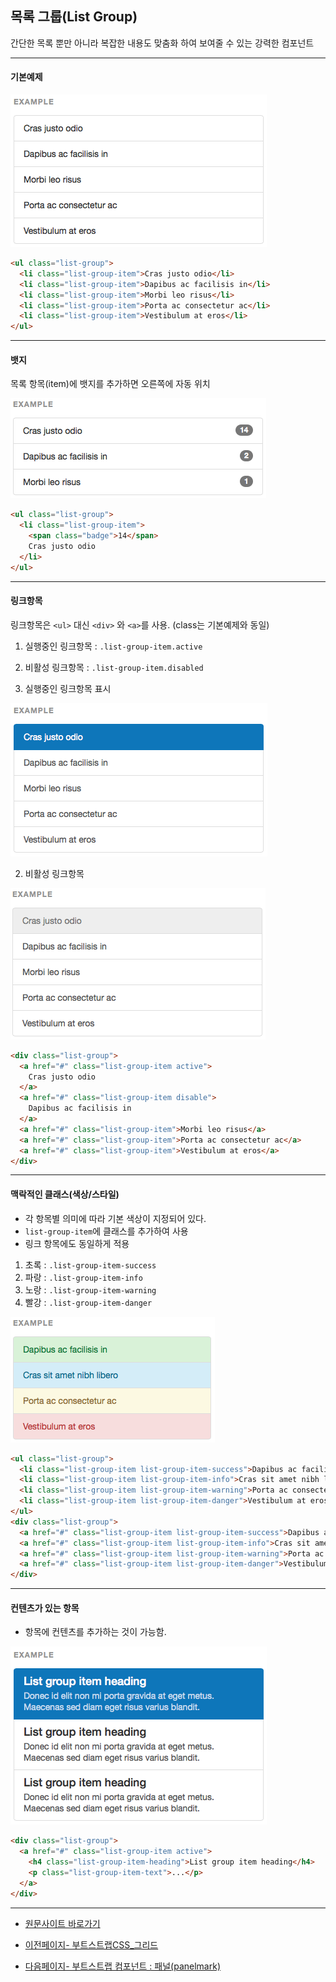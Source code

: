 ## 목록 그룹(List Group)

간단한 목록 뿐만 아니라 복잡한 내용도 맞춤화 하여 보여줄 수 있는 강력한 컴포넌트

----

#### 기본예제

![스크린샷](../images/bootstrap-cp-list-01.png)

```html
<ul class="list-group">
  <li class="list-group-item">Cras justo odio</li>
  <li class="list-group-item">Dapibus ac facilisis in</li>
  <li class="list-group-item">Morbi leo risus</li>
  <li class="list-group-item">Porta ac consectetur ac</li>
  <li class="list-group-item">Vestibulum at eros</li>
</ul>
```

---

#### 뱃지

목록 항목(item)에 뱃지를 추가하면 오른쪽에 자동 위치

![스크린샷](../images/bootstrap-cp-list-02.png)

```html
<ul class="list-group">
  <li class="list-group-item">
    <span class="badge">14</span>
    Cras justo odio
  </li>
</ul>
```

---

#### 링크항목

링크항목은 `<ul>` 대신 `<div>` 와 `<a>`를 사용. (class는 기본예제와 동일)

1. 실행중인 링크항목 : `.list-group-item.active`
2. 비활성 링크항목 : `.list-group-item.disabled`


1. 실행중인 링크항목 표시

![스크린샷](../images/bootstrap-cp-list-03.png)

2. 비활성 링크항목

![스크린샷](../images/bootstrap-cp-list-04.png)


```html
<div class="list-group">
  <a href="#" class="list-group-item active">
    Cras justo odio
  </a>
  <a href="#" class="list-group-item disable">
  	Dapibus ac facilisis in
  </a>
  <a href="#" class="list-group-item">Morbi leo risus</a>
  <a href="#" class="list-group-item">Porta ac consectetur ac</a>
  <a href="#" class="list-group-item">Vestibulum at eros</a>
</div>
```

---

#### 맥락적인 클래스(색상/스타일)

- 각 항목별 의미에 따라 기본 색상이 지정되어 있다.
- `list-group-item`에 클래스를 추가하여 사용
- 링크 항목에도 동일하게 적용


1. 초록 : `.list-group-item-success`
2. 파랑 : `.list-group-item-info`
3. 노랑 : `.list-group-item-warning`
4. 빨강 : `.list-group-item-danger`

![스크린샷](../images/bootstrap-cp-list-05.png)

```html
<ul class="list-group">
  <li class="list-group-item list-group-item-success">Dapibus ac facilisis in</li>
  <li class="list-group-item list-group-item-info">Cras sit amet nibh libero</li>
  <li class="list-group-item list-group-item-warning">Porta ac consectetur ac</li>
  <li class="list-group-item list-group-item-danger">Vestibulum at eros</li>
</ul>
<div class="list-group">
  <a href="#" class="list-group-item list-group-item-success">Dapibus ac facilisis in</a>
  <a href="#" class="list-group-item list-group-item-info">Cras sit amet nibh libero</a>
  <a href="#" class="list-group-item list-group-item-warning">Porta ac consectetur ac</a>
  <a href="#" class="list-group-item list-group-item-danger">Vestibulum at eros</a>
</div>
```

---

#### 컨텐츠가 있는 항목
- 항목에 컨텐츠를 추가하는 것이 가능함.

![스크린샷](../images/bootstrap-cp-list-06.png)

```html
<div class="list-group">
  <a href="#" class="list-group-item active">
    <h4 class="list-group-item-heading">List group item heading</h4>
    <p class="list-group-item-text">...</p>
  </a>
</div>
```

---

* [원문사이트 바로가기](http://getbootstrap.com/components/#list-group)

* [이전페이지- 부트스트랩CSS_그리드](css-grid.md)
* [다음페이지- 부트스트랩 컴포넌트 : 패널(panelmark)](component-panelmark.md)

